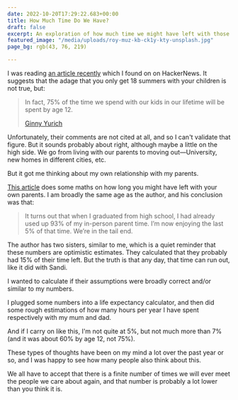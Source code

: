 ```yaml
---
date: 2022-10-20T17:29:22.683+00:00
title: How Much Time Do We Have?
draft: false
excerpt: An exploration of how much time we might have left with those we love.
featured_image: "/media/uploads/roy-muz-kb-ck1y-kty-unsplash.jpg"
page_bg: rgb(43, 76, 219)

---
```

I was reading [an article recently](https://www.1000hoursoutside.com/blog/time-with-kids-before-age-12) which I found on on HackerNews. It suggests that the adage that you only get 18 summers with your children is not true, but:

> In fact, 75% of the time we spend with our kids in our lifetime will be spent by age 12.
>
> [Ginny Yurich](https://www.1000hoursoutside.com/blog?author=5f0097c8d69fb34bbd521794)

Unfortunately, their comments are not cited at all, and so I can't validate that figure. But it sounds probably about right, although maybe a little on the high side. We go from living with our parents to moving out—University, new homes in different cities, etc.

But it got me thinking about my own relationship with my parents.

[This article](https://waitbutwhy.com/2015/12/the-tail-end.html) does some maths on how long you might have left with your own parents. I am broadly the same age as the author, and his conclusion was that:

> It turns out that when I graduated from high school, I had already used up 93% of my in-person parent time. I’m now enjoying the last 5% of that time. We’re in the tail end.

The author has two sisters, similar to me, which is a quiet reminder that these numbers are optimistic estimates. They calculated that they probably had 15% of their time left. But the truth is that any day, that time can run out, like it did with Sandi.

I wanted to calculate if their assumptions were broadly correct and/or similar to my numbers.

I plugged some numbers into a life expectancy calculator, and then did some rough estimations of how many hours per year I have spent respectively with my mum and dad.

And if I carry on like this, I'm not quite at 5%, but not much more than 7% (and it was about 60% by age 12, not 75%).

These types of thoughts have been on my mind a lot over the past year or so, and I was happy to see how many people also think about this.

We all have to accept that there is a finite number of times we will ever meet the people we care about again, and that number is probably a lot lower than you think it is.